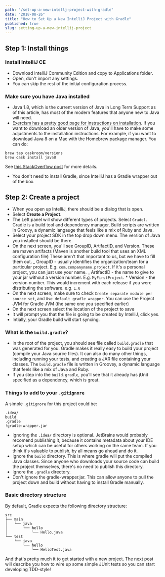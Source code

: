 ```yaml
---
path: "/set-up-a-new-intellj-project-with-gradle"
date: "2018-08-26"
title: "How to Set Up a New IntelliJ Project with Gradle"
published: true
slug: setting-up-a-new-intellij-project
---
```


## Step 1: Install things

### Install IntelliJ CE

- Download IntelliJ Community Edition and copy to Applications folder.
- Open, don't import any settings.
- You can skip the rest of the initial configuration process.

### Make sure you have Java installed

- Java 1.8, which is the current version of Java in Long Term
  Support as of this article, has most of the modern features that
  anyone new to Java will need.
- [Exercism has a pretty good page for instructions on
  installation](http://exercism.io/languages/java/installation#mac-os-x). If
  you want to download an older version of Java, you'll have to make some
  adjustments to the installation instructions. For example, if you want to
  download Java 8 on a Mac with the Homebrew package manager. You can do:

```
brew tap caskroom/versions
brew cask install java8
```

See [this StackOverflow
post](https://stackoverflow.com/questions/24342886/how-to-install-java-8-on-mac)
for more details.

- You don't need to install Gradle, since IntelliJ has a Gradle wrapper out of
  the box.

## Step 2: Create a project

- When you open up IntelliJ, there should be a dialog that is open.
- Select **Create a Project**.
- The Left panel will show different types of projects. Select `Gradel`.
  Gradle is a build tool and dependency manager. Build scripts are written in
  Groovy, a dynamic langauge that feels like a mix of Ruby and Java.
- Select your project SDK in the top drop down menu. The version of Java you
  installed should be there.
- On the next screen, you'll see GroupID, ArtifactID, and Version. These are
  maven artifacts (Maven is another build tool that uses an XML configuration
  file) These aren't that important to us, but we have to fill them out.
  _ GroupID - usually identifies the organization/team for a particular
  project. E.g. `com.companyname.project`. If it's a personal project, you
  can just use your name.
  _ ArtifactID - the name to give to your jar without a version number. E.g.
  `MyFirstProject`. \* Version - the version number. This would increment with each release if
  you were distributing the software. e.g. `1.0`
- On the next screen, make sure to check `Create separate module per source set`, and `Use default gradle wrapper`. You can use the Project JVM for
  Gradle JVM (the same one you specified earlier)
- On the next screen select the location of the project to save
- It will prompt you that the file is going to be created by IntelliJ, click
  yes.
- Intially, your Gradle build will start syncing.

### What is the `build.gradle`?

- In the root of the project, you should see file called `build.gradle` that
  was generated for you. Gradle makes it really easy to build your project
  (compile your Java source files). It can also do many other things, including
  running your tests, and creating a JAR file containing your classes. The
  `build.gradle` file is written in Groovey, a dynamic language that feels like a
  mix of Java and Ruby.
- If you step into the `build.gradle`, you'll see that it already has jUnit
  specified as a dependency, which is great.

### Things to add to your `.gitignore`

A simple `.gitignore` for this project could be:

```
.idea/
build
.gradle
!gradle-wrapper.jar
```

- Ignoring the `.idea/` directory is optional. JetBrains would probably
  recomend publishing it, because it contains metadata about your IDE setup
  which can be useful for others working on the same team. If you think it's valuable
  to publish, by all means go ahead and do it.
- Ignore the `build` directory. This is where gradle will put the compiled Java
  classes. Since anyone who downloads your source code can build the project
  themselves, there's no need to publish this directory.
- Ignore the `.gradle` directory.
- Don't ignore the gradle-wrapper.jar. This can allow anyone to pull the
  project down and build without having to install Gradle manually.

### Basic directory structure

By default, Gradle expects the following directory structure:

```
src
├── main
│   └── java
│       └── hello
│           └── Hello.java
└── test
    └── java
        └── hello
            └── HelloTest.java
```

And that's pretty much it to get started with a new project. The next post will
describe you how to wire up some simple JUnit tests so you can start
developing TDD-style!
